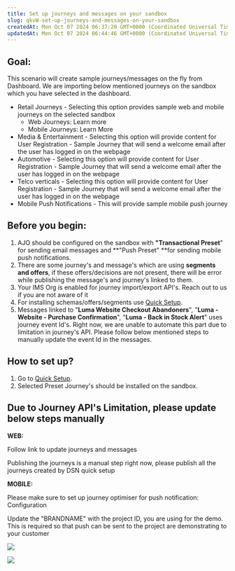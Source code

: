 ```yaml
---
title: Set up journeys and messages on your sandbox
slug: qkvW-set-up-journeys-and-messages-on-your-sandbox
createdAt: Mon Oct 07 2024 06:37:20 GMT+0000 (Coordinated Universal Time)
updatedAt: Mon Oct 07 2024 06:44:46 GMT+0000 (Coordinated Universal Time)
---
```


## **Goal:**

This scenario will create sample journeys/messages on the fly from Dashboard. We are importing below mentioned journeys on the sandbox which you have selected in the dashboard.

- Retail Journeys - Selecting this option provides sample web and mobile journeys on the selected sandbox
  - &#x20;Web Journeys: Learn more
  - &#x20;Mobile Journeys: Learn More
- Media & Entertainment - Selecting this option will provide content for User Registration - Sample Journey that will send a welcome email after the user has logged in on the webpage
- Automotive - Selecting this option will provide content for User Registration - Sample Journey that will send a welcome email after the user has logged in on the webpage
- Telco verticals - Selecting this option will provide content for User Registration - Sample Journey that will send a welcome email after the user has logged in on the webpage
- Mobile Push Notifications - This will provide sample mobile push journey

## **Before you begin:**

1. AJO should be configured on the sandbox with **"Transactional Preset**" for sending email messages and **"Push Preset" **for sending mobile push notifications.
2. There are some journey's and message's which are using **segments and offers**, if these offers/decisions are not present, there will be error while publishing the message's and journey's linked to them.
3. Your IMS Org is enabled for journey import/export API's. Reach out to us if you are not aware of it
4. For installing schemas/offers/segments use [Quick Setup](https://dsn.adobe.com/quick-setup).
5. Messages linked to "**Luma Website Checkout Abandoners**", "**Luma - Website - Purchase Confirmation**", "**Luma - Back in Stock Alert**"  uses journey event Id's. Right now, we are unable to automate this part due to limitation in journey's API. Please follow below mentioned steps to manually update the event Id in the messages.

## How to set up?&#x20;

1. Go to [Quick Setup](https://dsn.adobe.com/quick-setup).
2. Selected Preset Journey's should be installed on the sandbox.

## Due to Journey API's Limitation, please update below steps manually

**WEB:** &#x20;

Follow link to update journeys and messages

Publishing the journeys is a manual step right now, please publish all the journeys created by DSN quick setup

**MOBILE:**

Please make sure to set up journey optimiser for push notification: Configuration

Update the "BRANDNAME" with the project ID, you are using for the demo. This is required so that push can be sent to the project are demonstrating to your customer

![](https://docs.adobedemo.com/~gitbook/image?url=https%3A%2F%2F3295630118-files.gitbook.io%2F%7E%2Ffiles%2Fv0%2Fb%2Fgitbook-x-prod.appspot.com%2Fo%2Fspaces%252F-MMLrO7TweNFMn8PgeVh%252Fuploads%252Fws7d3tq49GCjIcmcDDlv%252FScreenshot%25202022-02-10%2520at%25207.16.23%2520PM.png%3Falt%3Dmedia%26token%3D4196c133-f601-4c21-8bc5-a62ee66dfde5\&width=768\&dpr=4\&quality=100\&sign=80bc07e3\&sv=1)

![](https://docs.adobedemo.com/~gitbook/image?url=https%3A%2F%2F3295630118-files.gitbook.io%2F%7E%2Ffiles%2Fv0%2Fb%2Fgitbook-x-prod.appspot.com%2Fo%2Fspaces%252F-MMLrO7TweNFMn8PgeVh%252Fuploads%252F63lsGDXDJKX6SdnX7HYw%252FScreenshot%25202022-02-10%2520at%25207.18.34%2520PM.png%3Falt%3Dmedia%26token%3D2aed576c-191f-40d0-ba62-b3ab326429b2\&width=768\&dpr=4\&quality=100\&sign=9dd38722\&sv=1)





